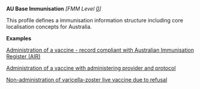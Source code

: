 **AU Base Immunisation** *[FMM Level [0](http://build.fhir.org/versions.html#maturity)]*

This profile defines a immunisation information structure including core localisation concepts for Australia. 

**Examples**

[Administration of a vaccine - record compliant with Australian Immunisation Register (AIR)](Immunization-immunization-example1.html)

[Administration of a vaccine with administering provider and protocol](Immunization-immunization-example2.html)

[Non-administration of varicella-zoster live vaccine due to refusal](Immunization-immunization-example0.html)